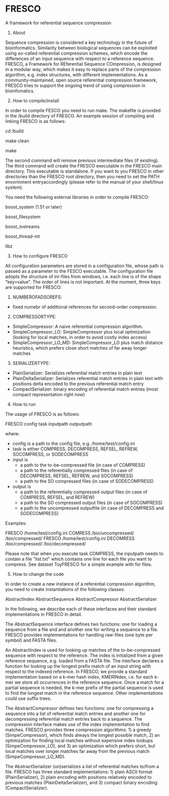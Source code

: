 FRESCO
======

A framework for referential sequence compression


1) About

Sequence compression is considered a key technology in the future of bioinformatics. Similarity between biological sequences can be exploited using so-called referential compression schemes, which encode the differences of an input sequence with respect to a reference sequence.
FRESCO, a Framework for REferential Sequence COmpression, is designed in a modular
way, which makes it easy to replace parts of the compression algorithm, e.g. index structures, with different implementations. As a community-maintained, open source referential compression framework, FRESCO tries to support the ongoing trend of using compression in bioinfomatics.

2) How to compile/install

In order to compile FESCO you need to run make. The makefile is provided in the /build directory of FRESCO. An example session of compiling and linking FRESCO is as follows:

cd /build

make clean

make

The second command will remove previous intermediate files (if existing). The third command will create the FRESCO executable in the FRESCO main directory. This executable is standalone. If you want to you FRESCO in other directories than the FRESCO root directory, then you need to set the PATH envorinment entryaccordingly (please refer to the manual of your shell/linux system).

You need the following external libraries in order to compile FRESCO:

boost_system (1.51 or later)

boost_filesystem

boost_iostreams

boost_thread-mt

libz

3) How to configure FRESCO

All configuration parameters are stored in a configuration file, whose path is passed as a parameter to the FESCO executable. The configuration file adopts the structure of ini-files from windows, i.e. each line is of the shape "key=value". The order of lines is not important.
At the moment, three keys are supported for FRESCO:

1) NUMBEROFADSOREFS: 
- fixed numebr of additional references for second-order compression.

2) COMPRESSORTYPE:  
- SimpleCompressor: A naive referential compression algorithm.
- SimpleCompressor_LO: SimpleCompressor plus local optimization (looking for local matches, in order to avoid costly index access)
- SimpleCompressor_LO_MD: SimpleCompressor_LO plus match distance heuristics, which prefers close short matches of far away longer matches

3) SERIALIZERTYPE:
- PlainSerializer: Serializes referential match entries in plain text
- PlainDeltaSerializer: Serializes referential match entries in plain text with positions delta encoded to the previous referential match entry
- CompactSerializer: binary encoding of referential match entries (most compact representation right now) 


4) How to run

The usage of FRESCO is as follows:


FRESCO config task inputpath outputpath

where:
- config is a path to the config file, e.g. /home/test/config.ini
- task is either COMPRESS, DECOMPRESS, REFSEL, REFREW, SOCOMPRESS, or SODECOMPRESS
- input is 
  - a path to the to-be-compressed file (in case of COMPRESS)
  - a path to the referentially compressed files (in case of DECOMPRESS, REFSEL, REFREW, and SOCOMPRESS)
  - a path to the SO compressed files (in case of SODECOMPRESS)
- output is
  - a path to the referentially compressed output files (in case of COMPRESS, REFSEL, and REFREW)
  - a path to the SO compressed output files (in case of SOCOMPRESS)
  - a path to the uncompressed outputfile (in case of DECOMPRESS and SODECOMPRESS)
  
Examples:

FRESCO /home/test/config.ini COMRESS /bio/uncompressed/ /bio/compressed/ 
FRESCO /home/test/config.ini DECOMRESS /bio/compressed/ /bio/decompressed/ 

Please note that when you execute task COMPRESS, the inputpath needs to contain a file "list.txt" which contains one line for each file you want to compress. See dataset ToyFRESCO for a simple example with for files.

5) How to change the code

In order to create a new instance of a referential compression algorithm, you need to create instantiations of the following classes:

AbstractIndex
AbstractSequence
AbstractCompressor
AbstractSerializer

In the following, we describe each of these interfaces and their standard implementations in FRESCO in detail.

The AbstractSequence interface defines two functions: one for loading a sequence from a file and and another one for writing a sequence to a file. FRESCO provides implementations for handling raw-files (one byte per symbol) and FASTA files.

An AbstractIndex is used for looking up matches of the to-be-compressed sequence with respect to the reference. The index is initialized from a given reference sequence, e.g. loaded from a FASTA file. The interface declares a function for looking up the longest prefix match of an input string with respect to the indexed reference. In FRESCO, we provide a standard implementation based on a k-mer hash index, KMERINdex, i.e. for each k-mer we store all occurrences in the reference sequence. Once a match for a partial sequence is needed, the k-mer prefix of the partial sequence is used to find the longest match in the reference sequence. Other implementations could use suffix trees.

The AbstractCompressor defines two functions: one for compressing a sequence into a list of referential match entries and another one for decompressing referential match entries back to a sequence. The compression interface makes use of the index implementation to find matches. FRESCO provides three compression algorithms: 1) a greedy (SimpeCompressor), which finds always the longest possible match, 2) an optimization for finding local matches without expensive index lookups (SimpeCompressor_LO), and 3) an optimization which prefers short, but local matches over longer matches far away from the previous match (SimpeCompressor_LO_MD).

The AbstractSerializer (un)serializes a list of referential matches to/from a file. FRESCO has three standard implementations: 1) plain ASCII format (PlainSerializer), 2) plain encoding with positions relatively encoded to previous matches (PlainDeltaSerializer), and 3) compact binary encoding (CompactSerializer).


